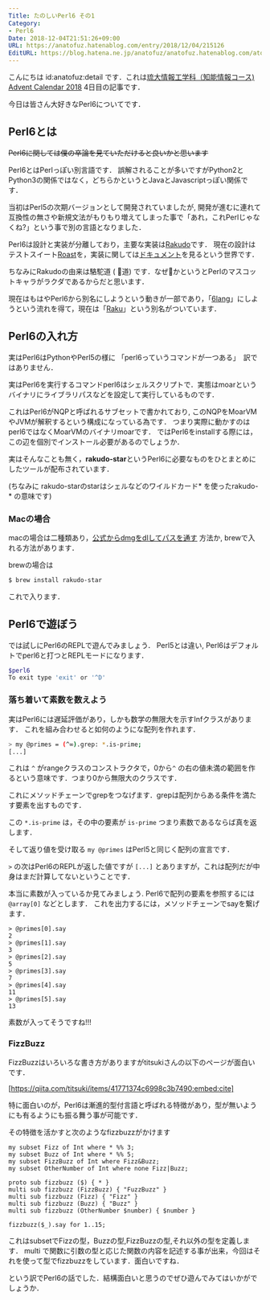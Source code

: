 ```yaml
---
Title: たのしいPerl6 その1
Category:
- Perl6
Date: 2018-12-04T21:51:26+09:00
URL: https://anatofuz.hatenablog.com/entry/2018/12/04/215126
EditURL: https://blog.hatena.ne.jp/anatofuz/anatofuz.hatenablog.com/atom/entry/10257846132680179784
---
```


こんにちは
id:anatofuz:detail です．これは[琉大情報工学科（知能情報コース) Advent Calendar 2018](https://adventar.org/calendars/3436) 4日目の記事です．

今日は皆さん大好きなPerl6についてです．


## Perl6とは

~~Perl6に関しては僕の卒論を見ていただけると良いかと思います~~

Perl6とはPerlっぽい別言語です．
誤解されることが多いですがPython2とPython3の関係ではなく，どちらかというとJavaとJavascriptっぽい関係です．

当初はPerl5の次期バージョンとして開発されていましたが, 開発が進むに連れて互換性の無さや新規文法がもりもり増えてしまった事で「あれ，これPerlじゃなくね?」という事で別の言語となりました．


Perl6は設計と実装が分離しており，主要な実装は[Rakudo](https://rakudo.org/)です．
現在の設計はテストスイート[Roast](https://github.com/perl6/roast)を，実装に関しては[ドキュメント](https://docs.perl6.org/)を見るという世界です．

ちなみにRakudoの由来は駱駝道 ( 🐫道) です．なぜ🐫かというとPerlのマスコットキャラがラクダであるからだと思います．

現在はもはやPerl6から別名にしようという動きが一部であり，「[6lang](http://blogs.perl.org/users/zoffix_znet/2017/09/6lang-the-naming-discussion-update.html)」にしようという流れを得て，現在は「[Raku](http://blogs.perl.org/users/zoffix_znet/2018/11/announce-raku-perl-6-diwali-6d-language-specification-release.html)」という別名がついています．

## Perl6の入れ方

実はPerl6はPythonやPerl5の様に 「perl6っていうコマンドが一つある」　訳ではありません．

実はPerl6を実行するコマンドperl6はシェルスクリプトで．実態はmoarというバイナリにライブラリパスなどを設定して実行しているものです．

これはPerl6がNQPと呼ばれるサブセットで書かれており, このNQPをMoarVMやJVMが解釈するという構成になっている為です． つまり実際に動かすのはperl6ではなくMoarVMのバイナリmoarです．
ではPerl6をinstallする際には，この辺を個別でインストール必要があるのでしょうか．

実はそんなことも無く，**rakudo-star**というPerl6に必要なものをひとまとめにしたツールが配布されています．

(ちなみに rakudo-starのstarはシェルなどのワイルドカード* を使ったrakudo-\* の意味です)


### Macの場合

macの場合は二種類あり，[公式からdmgをdlしてパスを通す](https://rakudo.org/files) 方法か, brewで入れる方法があります．

brewの場合は

```sh
$ brew install rakudo-star
```

これで入ります．

## Perl6で遊ぼう

では試しにPerl6のREPLで遊んでみましょう．
Perl5とは違い, Perl6はデフォルトでperl6と打つとREPLモードになります．

```sh
$perl6
To exit type 'exit' or '^D'
```


### 落ち着いて素数を数えよう

実はPerl6には遅延評価があり，しかも数学の無限大を示すInfクラスがあります．
これを組み合わせると如何のようにな配列を作れます．

```sh
> my @primes = (^∞).grep: *.is-prime;
[...]
```

これは `^` がrangeクラスのコンストラクタで，0から`^` の右の値未満の範囲を作るという意味です．つまり0から無限大のクラスです．

これにメソッドチェーンでgrepをつなげます．grepは配列からある条件を満たす要素を出すものです．

この `*.is-prime` は，その中の要素が `is-prime` つまり素数であるならば真を返します．

そして返り値を受け取る `my @primes` はPerl5と同じく配列の宣言です．

`>` の次はPerl6のREPLが返した値ですが `[...]` とありますが，これは配列だが中身はまだ計算してないということです．

本当に素数が入っているか見てみましょう.
Perl6で配列の要素を参照するには `@array[0]` などとします．
これを出力するには，メソッドチェーンでsayを繋げます．

```
> @primes[0].say
2
> @primes[1].say
3
> @primes[2].say
5
> @primes[3].say
7
> @primes[4].say
11
> @primes[5].say
13
```

素数が入ってそうですね!!!


### FizzBuzz

FizzBuzzはいろいろな書き方がありますがtitsukiさんの以下のページが面白いです．

[https://qiita.com/titsuki/items/41771374c6998c3b7490:embed:cite]


特に面白いのが，Perl6は漸進的型付言語と呼ばれる特徴があり，型が無いようにも有るようにも振る舞う事が可能です．

その特徴を活かすと次のようなfizzbuzzがかけます

```perl6
my subset Fizz of Int where * %% 3;
my subset Buzz of Int where * %% 5;
my subset FizzBuzz of Int where Fizz&Buzz;
my subset OtherNumber of Int where none Fizz|Buzz;

proto sub fizzbuzz ($) { * }
multi sub fizzbuzz (FizzBuzz) { "FuzzBuzz" }
multi sub fizzbuzz (Fizz) { "Fizz" }
multi sub fizzbuzz (Buzz) { "Buzz" }
multi sub fizzbuzz (OtherNumber $number) { $number }

fizzbuzz($_).say for 1..15;
```

これはsubsetでFizzの型，Buzzの型,FizzBuzzの型,それ以外の型を定義します．
multi で関数に引数の型と応じた関数の内容を記述する事が出来，今回はそれを使って型でfizzbuzzをしています．面白いですね．


という訳でPerl6の話でした．結構面白いと思うのでぜひ遊んでみてはいかがでしょうか．
